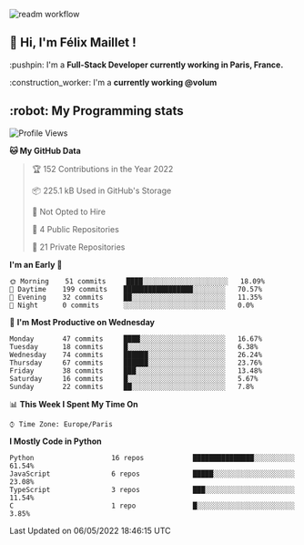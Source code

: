 ![readm workflow](https://github.com/fmaillet24/fmaillet24/actions/workflows/main.yml/badge.svg)

<h2>👋 Hi, I'm Félix Maillet !</h2>

<p>:pushpin: I'm a <strong>Full-Stack Developer currently working in Paris, France.</strong></p>
<p>:construction_worker: I'm a <strong>currently working @volum</strong></p>

<h2>:robot: My Programming stats</h2>

<!--START_SECTION:waka-->
![Profile Views](http://img.shields.io/badge/Profile%20Views-0-blue)

**🐱 My GitHub Data** 

> 🏆 152 Contributions in the Year 2022
 > 
> 📦 225.1 kB Used in GitHub's Storage 
 > 
> 🚫 Not Opted to Hire
 > 
> 📜 4 Public Repositories 
 > 
> 🔑 21 Private Repositories  
 > 
**I'm an Early 🐤** 

```text
🌞 Morning    51 commits     ████░░░░░░░░░░░░░░░░░░░░░   18.09% 
🌆 Daytime    199 commits    █████████████████░░░░░░░░   70.57% 
🌃 Evening    32 commits     ██░░░░░░░░░░░░░░░░░░░░░░░   11.35% 
🌙 Night      0 commits      ░░░░░░░░░░░░░░░░░░░░░░░░░   0.0%

```
📅 **I'm Most Productive on Wednesday** 

```text
Monday       47 commits     ████░░░░░░░░░░░░░░░░░░░░░   16.67% 
Tuesday      18 commits     █░░░░░░░░░░░░░░░░░░░░░░░░   6.38% 
Wednesday    74 commits     ██████░░░░░░░░░░░░░░░░░░░   26.24% 
Thursday     67 commits     ██████░░░░░░░░░░░░░░░░░░░   23.76% 
Friday       38 commits     ███░░░░░░░░░░░░░░░░░░░░░░   13.48% 
Saturday     16 commits     █░░░░░░░░░░░░░░░░░░░░░░░░   5.67% 
Sunday       22 commits     ██░░░░░░░░░░░░░░░░░░░░░░░   7.8%

```


📊 **This Week I Spent My Time On** 

```text
⌚︎ Time Zone: Europe/Paris

```

**I Mostly Code in Python** 

```text
Python                   16 repos            ███████████████░░░░░░░░░░   61.54% 
JavaScript               6 repos             █████░░░░░░░░░░░░░░░░░░░░   23.08% 
TypeScript               3 repos             ███░░░░░░░░░░░░░░░░░░░░░░   11.54% 
C                        1 repo              █░░░░░░░░░░░░░░░░░░░░░░░░   3.85%

```



 Last Updated on 06/05/2022 18:46:15 UTC
<!--END_SECTION:waka-->
